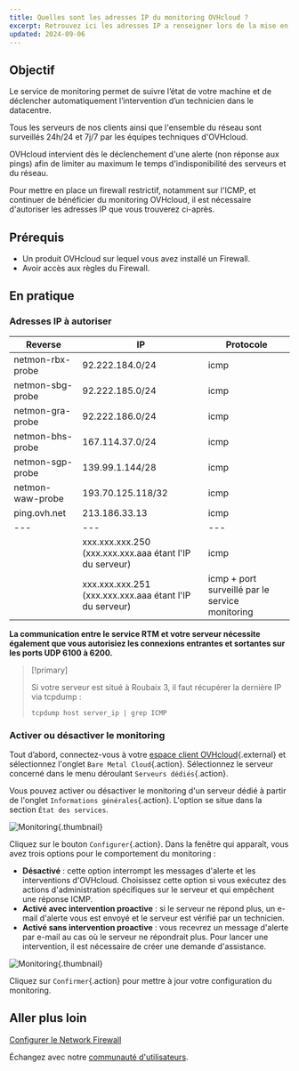 ```yaml
---
title: Quelles sont les adresses IP du monitoring OVHcloud ?
excerpt: Retrouvez ici les adresses IP a renseigner lors de la mise en place d’un firewall, afin que le monitoring OVHcloud continue de fonctionner sur votre serveur.
updated: 2024-09-06
---
```


## Objectif

Le service de monitoring permet de suivre l’état de votre machine et de déclencher automatiquement l’intervention d’un technicien dans le datacentre.

Tous les serveurs de nos clients ainsi que l'ensemble du réseau sont surveillés 24h/24 et 7j/7 par les équipes techniques d'OVHcloud.

OVHcloud intervient dès le déclenchement d'une alerte (non réponse aux pings) afin de limiter au maximum le temps d'indisponibilité des serveurs et du réseau.

Pour mettre en place un firewall restrictif, notamment sur l'ICMP, et continuer de bénéficier du monitoring OVHcloud, il est nécessaire d'autoriser les adresses IP que vous trouverez ci-après.

## Prérequis

- Un produit OVHcloud sur lequel vous avez installé un Firewall.
- Avoir accès aux règles du Firewall.

## En pratique

### Adresses IP à autoriser

|Reverse|IP|Protocole|
|---|---|---|
|netmon-rbx-probe|92.222.184.0/24|icmp|
|netmon-sbg-probe|92.222.185.0/24|icmp|
|netmon-gra-probe|92.222.186.0/24|icmp|
|netmon-bhs-probe|167.114.37.0/24|icmp|
|netmon-sgp-probe|139.99.1.144/28|icmp|
|netmon-waw-probe|193.70.125.118/32|icmp|
|ping.ovh.net|213.186.33.13|icmp|
|---|---|---|
||xxx.xxx.xxx.250 (xxx.xxx.xxx.aaa étant l'IP du serveur)|icmp|
||xxx.xxx.xxx.251 (xxx.xxx.xxx.aaa étant l'IP du serveur)|icmp + port surveillé par le service monitoring|

**La communication entre le service RTM et votre serveur nécessite également que vous autorisiez les connexions entrantes et sortantes sur les ports UDP 6100 à 6200.**

> [!primary]
>
> Si votre serveur est situé à Roubaix 3, il faut récupérer la dernière IP via tcpdump :
> <pre class="highlight language-console"><code class="language-console">tcpdump host server_ip | grep ICMP</code></pre>

### Activer ou désactiver le monitoring

Tout d’abord, connectez-vous à votre [espace client OVHcloud](/links/manager){.external} et sélectionnez l'onglet `Bare Metal Cloud`{.action}. Sélectionnez le serveur concerné dans le menu déroulant `Serveurs dédiés`{.action}.

Vous pouvez activer ou désactiver le monitoring d'un serveur dédié à partir de l'onglet `Informations générales`{.action}. L'option se situe dans la section `État des services`.

![Monitoring](images/monitoring-server.png){.thumbnail}

Cliquez sur le bouton `Configurer`{.action}. Dans la fenêtre qui apparaît, vous avez trois options pour le comportement du monitoring :

- **Désactivé** : cette option interrompt les messages d'alerte et les interventions d'OVHcloud. Choisissez cette option si vous exécutez des actions d'administration spécifiques sur le serveur et qui empêchent une réponse ICMP.
- **Activé avec intervention proactive** : si le serveur ne répond plus, un e-mail d'alerte vous est envoyé et le serveur est vérifié par un technicien.
- **Activé sans intervention proactive** : vous recevrez un message d'alerte par e-mail au cas où le serveur ne répondrait plus. Pour lancer une intervention, il est nécessaire de créer une demande d'assistance.

![Monitoring](images/monitoring-server2.png){.thumbnail}

Cliquez sur `Confirmer`{.action} pour mettre à jour votre configuration du monitoring.

## Aller plus loin

[Configurer le Network Firewall](/pages/bare_metal_cloud/dedicated_servers/firewall_network)

Échangez avec notre [communauté d'utilisateurs](/links/community).
